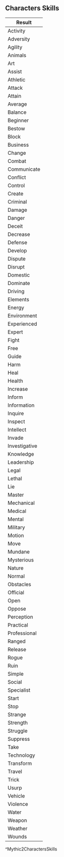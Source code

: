 ## Characters Skills
| Result        |
| ------------- |
| Activity      |
| Adversity     |
| Agility       |
| Animals       |
| Art           |
| Assist        |
| Athletic      |
| Attack        |
| Attain        |
| Average       |
| Balance       |
| Beginner      |
| Bestow        |
| Block         |
| Business      |
| Change        |
| Combat        |
| Communicate   |
| Conflict      |
| Control       |
| Create        |
| Criminal      |
| Damage        |
| Danger        |
| Deceit        |
| Decrease      |
| Defense       |
| Develop       |
| Dispute       |
| Disrupt       |
| Domestic      |
| Dominate      |
| Driving       |
| Elements      |
| Energy        |
| Environment   |
| Experienced   |
| Expert        |
| Fight         |
| Free          |
| Guide         |
| Harm          |
| Heal          |
| Health        |
| Increase      |
| Inform        |
| Information   |
| Inquire       |
| Inspect       |
| Intellect     |
| Invade        |
| Investigative |
| Knowledge     |
| Leadership    |
| Legal         |
| Lethal        |
| Lie           |
| Master        |
| Mechanical    |
| Medical       |
| Mental        |
| Military      |
| Motion        |
| Move          |
| Mundane       |
| Mysterious    |
| Nature        |
| Normal        |
| Obstacles     |
| Official      |
| Open          |
| Oppose        |
| Perception    |
| Practical     |
| Professional  |
| Ranged        |
| Release       |
| Rogue         |
| Ruin          |
| Simple        |
| Social        |
| Specialist    |
| Start         |
| Stop          |
| Strange       |
| Strength      |
| Struggle      |
| Suppress      |
| Take          |
| Technology    |
| Transform     |
| Travel        |
| Trick         |
| Usurp         |
| Vehicle       |
| Violence      |
| Water         |
| Weapon        |
| Weather       |
| Wounds        |
^Mythic2CharactersSkills